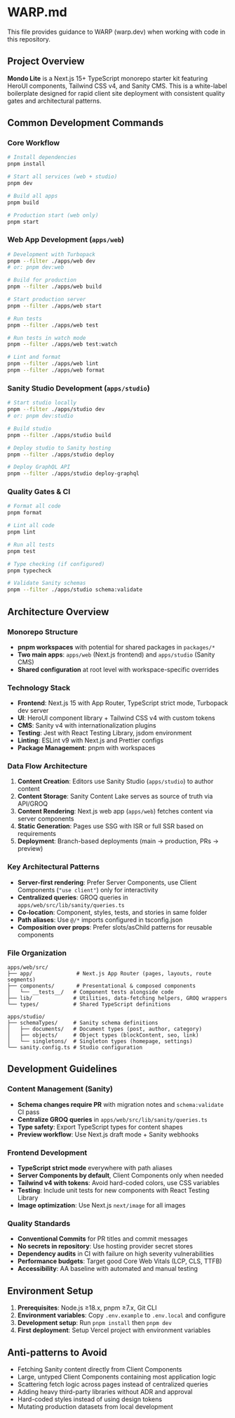 # WARP.md

This file provides guidance to WARP (warp.dev) when working with code in this repository.

## Project Overview

**Mondo Lite** is a Next.js 15+ TypeScript monorepo starter kit featuring HeroUI components, Tailwind CSS v4, and Sanity CMS. This is a white-label boilerplate designed for rapid client site deployment with consistent quality gates and architectural patterns.

## Common Development Commands

### Core Workflow
```bash
# Install dependencies
pnpm install

# Start all services (web + studio)
pnpm dev

# Build all apps
pnpm build

# Production start (web only)
pnpm start
```

### Web App Development (`apps/web`)
```bash
# Development with Turbopack
pnpm --filter ./apps/web dev
# or: pnpm dev:web

# Build for production
pnpm --filter ./apps/web build

# Start production server
pnpm --filter ./apps/web start

# Run tests
pnpm --filter ./apps/web test

# Run tests in watch mode
pnpm --filter ./apps/web test:watch

# Lint and format
pnpm --filter ./apps/web lint
pnpm --filter ./apps/web format
```

### Sanity Studio Development (`apps/studio`)
```bash
# Start studio locally
pnpm --filter ./apps/studio dev
# or: pnpm dev:studio

# Build studio
pnpm --filter ./apps/studio build

# Deploy studio to Sanity hosting
pnpm --filter ./apps/studio deploy

# Deploy GraphQL API
pnpm --filter ./apps/studio deploy-graphql
```

### Quality Gates & CI
```bash
# Format all code
pnpm format

# Lint all code
pnpm lint

# Run all tests
pnpm test

# Type checking (if configured)
pnpm typecheck

# Validate Sanity schemas
pnpm --filter ./apps/studio schema:validate
```

## Architecture Overview

### Monorepo Structure
- **pnpm workspaces** with potential for shared packages in `packages/*`
- **Two main apps**: `apps/web` (Next.js frontend) and `apps/studio` (Sanity CMS)
- **Shared configuration** at root level with workspace-specific overrides

### Technology Stack
- **Frontend**: Next.js 15 with App Router, TypeScript strict mode, Turbopack dev server
- **UI**: HeroUI component library + Tailwind CSS v4 with custom tokens
- **CMS**: Sanity v4 with internationalization plugins
- **Testing**: Jest with React Testing Library, jsdom environment
- **Linting**: ESLint v9 with Next.js and Prettier configs
- **Package Management**: pnpm with workspaces

### Data Flow Architecture
1. **Content Creation**: Editors use Sanity Studio (`apps/studio`) to author content
2. **Content Storage**: Sanity Content Lake serves as source of truth via API/GROQ
3. **Content Rendering**: Next.js web app (`apps/web`) fetches content via server components
4. **Static Generation**: Pages use SSG with ISR or full SSR based on requirements
5. **Deployment**: Branch-based deployments (main → production, PRs → preview)

### Key Architectural Patterns
- **Server-first rendering**: Prefer Server Components, use Client Components (`"use client"`) only for interactivity
- **Centralized queries**: GROQ queries in `apps/web/src/lib/sanity/queries.ts`
- **Co-location**: Component, styles, tests, and stories in same folder
- **Path aliases**: Use `@/*` imports configured in tsconfig.json
- **Composition over props**: Prefer slots/asChild patterns for reusable components

### File Organization
```
apps/web/src/
├── app/              # Next.js App Router (pages, layouts, route segments)
├── components/       # Presentational & composed components
│   └── __tests__/   # Component tests alongside code
├── lib/             # Utilities, data-fetching helpers, GROQ wrappers
└── types/           # Shared TypeScript definitions

apps/studio/
├── schemaTypes/     # Sanity schema definitions
│   ├── documents/   # Document types (post, author, category)
│   ├── objects/     # Object types (blockContent, seo, link)
│   └── singletons/  # Singleton types (homepage, settings)
└── sanity.config.ts # Studio configuration
```

## Development Guidelines

### Content Management (Sanity)
- **Schema changes require PR** with migration notes and `schema:validate` CI pass
- **Centralize GROQ queries** in `apps/web/src/lib/sanity/queries.ts`
- **Type safety**: Export TypeScript types for content shapes
- **Preview workflow**: Use Next.js draft mode + Sanity webhooks

### Frontend Development
- **TypeScript strict mode** everywhere with path aliases
- **Server Components by default**, Client Components only when needed
- **Tailwind v4 with tokens**: Avoid hard-coded colors, use CSS variables
- **Testing**: Include unit tests for new components with React Testing Library
- **Image optimization**: Use Next.js `next/image` for all images

### Quality Standards
- **Conventional Commits** for PR titles and commit messages
- **No secrets in repository**: Use hosting provider secret stores
- **Dependency audits** in CI with failure on high severity vulnerabilities
- **Performance budgets**: Target good Core Web Vitals (LCP, CLS, TTFB)
- **Accessibility**: AA baseline with automated and manual testing

## Environment Setup

1. **Prerequisites**: Node.js ≥18.x, pnpm ≥7.x, Git CLI
2. **Environment variables**: Copy `.env.example` to `.env.local` and configure
3. **Development setup**: Run `pnpm install` then `pnpm dev`
4. **First deployment**: Setup Vercel project with environment variables

## Anti-patterns to Avoid
- Fetching Sanity content directly from Client Components
- Large, untyped Client Components containing most application logic
- Scattering fetch logic across pages instead of centralized queries
- Adding heavy third-party libraries without ADR and approval
- Hard-coded styles instead of using design tokens
- Mutating production datasets from local development
